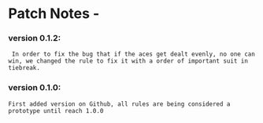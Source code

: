 # Patch Notes - 

### version 0.1.2:
     In order to fix the bug that if the aces get dealt evenly, no one can win, we changed the rule to fix it with a order of important suit in tiebreak.
### version 0.1.0:
    First added version on Github, all rules are being considered a prototype until reach 1.0.0
